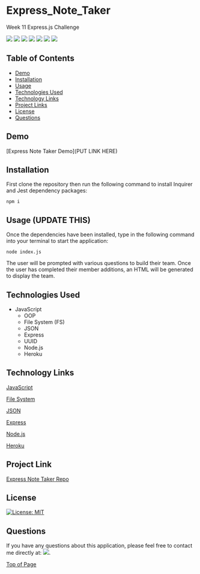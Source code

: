 # Express_Note_Taker
Week 11 Express.js Challenge
<p>
  <img src="https://img.shields.io/badge/-JavaScript-yellow" />
  <img src="https://img.shields.io/badge/-OOP-red" />
  <img src="https://img.shields.io/badge/-JSON-blue" />
  <img src="https://img.shields.io/badge/-Express-blueviolet" />
  <img src="https://img.shields.io/badge/UUID-orange"  />
  <img src="https://img.shields.io/badge/-Node-green" />
  <img src="https://img.shields.io/badge/-Heroku-grey" />
</p>

## Table of Contents
* [Demo](#demo)
* [Installation](#installation)
* [Usage](#usage)
* [Technologies Used](#technologies-used)
* [Technology Links](#technology-links)
* [Project Links](#project-links)
* [License](#license)
* [Questions](#questions)

## Demo

[Express Note Taker Demo](PUT LINK HERE)

## Installation
First clone the repository then run the following command to install Inquirer and Jest dependency packages:
```
npm i
```

## Usage (UPDATE THIS)

Once the dependencies have been installed, type in the following command into your terminal to start the application:
```
node index.js
```

The user will be prompted with various questions to build their team. Once the user has completed their member additions, an HTML will be generated to display the team.

## Technologies Used

* JavaScript
    - OOP
    - File System (FS)
    - JSON
    - Express
    - UUID
    - Node.js
    - Heroku

## Technology Links

<a href="https://www.javascript.com/" target="_blank">JavaScript</a>

<a href="https://developer.mozilla.org/en-US/docs/Web/API/FileSystem" target="_blank">File System</a>

<a href="https://www.json.org/json-en.html" target="_blank">JSON</a>

<a href="https://expressjs.com/" target="_blank">Express</a>

<a href="https://nodejs.org/en/" target="_blank">Node.js</a>

<a href="https://www.npmjs.com/package/heroku" target="_blank">Heroku</a>

## Project Link

[Express Note Taker Repo](https://github.com/cmarielorber/Express_Note_Taker)

## License

[![License: MIT](https://img.shields.io/badge/License-MIT-yellow.svg)](https://opensource.org/licenses/MIT)

## Questions

If you have any questions about this application, please feel free to contact me directly at:  <a href="mailto: christenmlorber@gmail.com"><img src="https://img.shields.io/badge/Gmail-D14836?style=for-the-badge&logo=gmail&logoColor=white"></a>.


[Top of Page](#express_note_taker)
